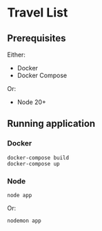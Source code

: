 # Travel List

## Prerequisites

Either:
- Docker
- Docker Compose

Or:
- Node 20+

## Running application
### Docker
```
docker-compose build
docker-compose up
```

### Node
```
node app
```
Or:
```
nodemon app
```
